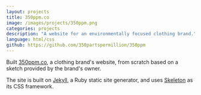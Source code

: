 ```yaml
---
layout: projects
title: 350ppm.co
image: /images/projects/350ppm.png
categories: projects
description: "A website for an environmentally focused clothing brand."
language: html/css
github: https://github.com/350partspermillion/350ppm
---
```

[350ppm.co]: http://350ppm.co/

Built [350ppm.co], a clothing brand's website, from scratch based on a sketch provided by the brand's owner.

The site is built on [Jekyll](http://jekyllrb.com/), a Ruby static site generator, and uses
[Skeleton](http://getskeleton.com/) as its CSS framework.
